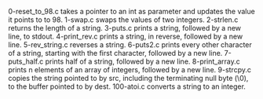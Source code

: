 0-reset_to_98.c
 takes a pointer to an int as parameter and updates the value it points to to 98.
1-swap.c
 swaps the values of two integers.
2-strlen.c
 returns the length of a string.
3-puts.c
 prints a string, followed by a new line, to stdout.
4-print_rev.c
 prints a string, in reverse, followed by a new line.
5-rev_string.c
  reverses a string.
6-puts2.c
 prints every other character of a string, starting with the first character, followed by a new line.
7-puts_half.c
  prints half of a string, followed by a new line.
8-print_array.c
   prints n elements of an array of integers, followed by a new line.
9-strcpy.c
  copies the string pointed to by src, including the terminating null byte (\0), to the buffer pointed to by dest.
100-atoi.c
  converts a string to an integer.          
   